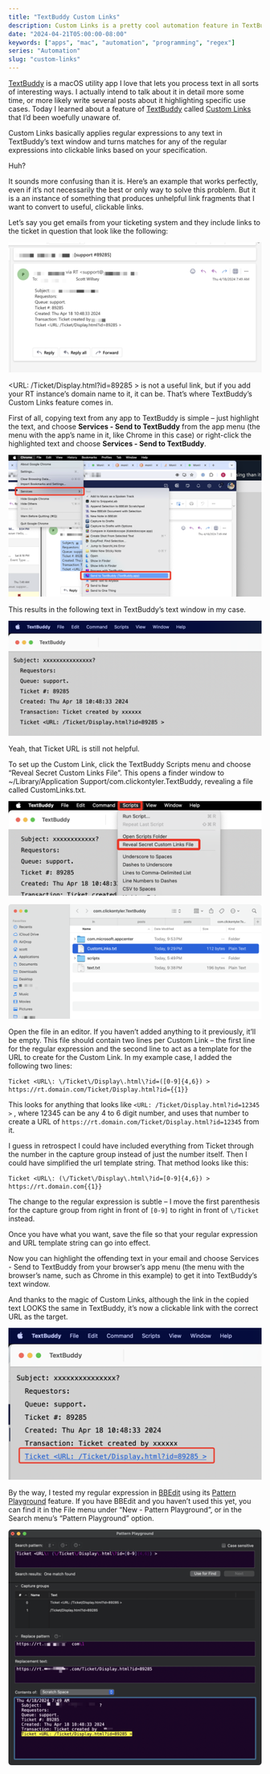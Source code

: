 ```yaml
---
title: "TextBuddy Custom Links"
description: Custom Links is a pretty cool automation feature in TextBuddy for automatically transforming specific text patterns into clickable links.
date: "2024-04-21T05:00:00-08:00"
keywords: ["apps", "mac", "automation", "programming", "regex"]
series: "Automation"
slug: "custom-links"
---
```

[TextBuddy](https://retina.studio/textbuddy/) is a macOS utility app I love that lets you process text in all sorts of interesting ways. I actually intend to talk about it in detail more some time, or more likely write several posts about it highlighting specific use cases. Today I learned about a feature of [TextBuddy](https://retina.studio/textbuddy/) called [Custom Links](https://retina.studio/textbuddy/custom-links/) that I’d been woefully unaware of.

Custom Links basically applies regular expressions to any text in TextBuddy’s text window and turns matches for any of the regular expressions into clickable links based on your specification.

Huh?

It sounds more confusing than it is. Here’s an example that works perfectly, even if it’s not necessarily the best or only way to solve this problem. But it is a an instance of something that produces unhelpful link fragments that I want to convert to useful, clickable links.

Let’s say you get emails from your ticketing system and they include links to the ticket in question that look like the following:

[![TicketEmail](../../assets/images/posts/TicketEmail-12439F99-9561-4F21-8B64-D0B31E98E529.png)](/images/posts/TicketEmail-12439F99-9561-4F21-8B64-D0B31E98E529.jpg)

<URL: /Ticket/Display.html?id=89285 > is not a useful link, but if you add your RT instance’s domain name to it, it can be. That’s where TextBuddy’s Custom Links feature comes in.

First of all, copying text from any app to TextBuddy is simple – just highlight the text, and choose **Services - Send to TextBuddy** from the app menu (the menu with the app’s name in it, like Chrome in this case) or right-click the highlighted text and choose **Services - Send to TextBuddy**.

[![ServicesMenu](../../assets/images/posts/ServicesMenu-5B76A1F3-2461-4D43-A94E-6035434080B8.png)](/images/posts/ServicesMenu-5B76A1F3-2461-4D43-A94E-6035434080B8.jpg)

This results in the following text in TextBuddy’s text window in my case.

[![TextBuddyNoLink](../../assets/images/posts/TextBuddyNoLink-632E04EC-27BD-4E3F-95E4-210436AAA7E7.png)](/images/posts/TextBuddyNoLink-632E04EC-27BD-4E3F-95E4-210436AAA7E7.jpg)

Yeah, that Ticket URL is still not helpful.

To set up the Custom Link, click the TextBuddy Scripts menu and choose “Reveal Secret Custom Links File”. This opens a finder window to ~/Library/Application Support/com.clickontyler.TextBuddy, revealing a file called CustomLinks.txt.

[![CustomLinksFileMenuOption](../../assets/images/posts/CustomLinksFileMenuOption-ABFAAF1E-6B6E-412B-A746-69E5E8BEBE0B.png)](/images/posts/CustomLinksFileMenuOption-ABFAAF1E-6B6E-412B-A746-69E5E8BEBE0B.jpg)

[![CustomLinksTextFile](../../assets/images/posts/CustomLinksTextFile-ABFAAF1E-6B6E-412B-A746-69E5E8BEBE0B.png)](/images/posts/CustomLinksTextFile-ABFAAF1E-6B6E-412B-A746-69E5E8BEBE0B.jpg)

Open the file in an editor. If you haven’t added anything to it previously, it’ll be empty. This file should contain two lines per Custom Link – the first line for the regular expression and the second line to act as a template for the URL to create for the Custom Link. In my example case, I added the following two lines:

```
Ticket <URL\: \/Ticket\/Display\.html\?id=([0-9]{4,6}) >
https://rt.domain.com/Ticket/Display.html?id={{1}}
```

This looks for anything that looks like `<URL: /Ticket/Display.html?id=12345 >` , where 12345 can be any 4 to 6 digit number, and uses that number to create a URL of `https://rt.domain.com/Ticket/Display.html?id=12345` from it.

I guess in retrospect I could have included everything from Ticket through the number in the capture group instead of just the number itself. Then I could have simplified the url template string. That method looks like this:

```
Ticket <URL\: (\/Ticket\/Display\.html\?id=[0-9]{4,6}) >
https://rt.domain.com{{1}}
```

The change to the regular expression is subtle – I move the first parenthesis for the capture group from right in front of `[0-9]` to right in front of `\/Ticket` instead.

Once you have what you want, save the file so that your regular expression and URL template string can go into effect.

Now you can highlight the offending text in your email and choose Services - Send to TextBuddy from your browser’s app menu (the menu with the browser’s name, such as Chrome in this example) to get it into TextBuddy’s text window.

And thanks to the magic of Custom Links, although the link in the copied text LOOKS the same in TextBuddy, it’s now a clickable link with the correct URL as the target.

[![TextBuddyClickableLink](../../assets/images/posts/TextBuddyClickableLink-0BA5F58C-8535-4A2F-85E2-B197B2324490.png)](/images/posts/TextBuddyClickableLink-0BA5F58C-8535-4A2F-85E2-B197B2324490.jpg)

By the way, I tested my regular expression in [BBEdit](https://www.barebones.com/products/bbedit/index.html) using its [Pattern Playground](https://www.barebones.com/support/technotes/PatternPlaygrounds.html) feature. If you have BBEdit and you haven’t used this yet, you can find it in the File menu under “New - Pattern Playground”, or in the Search menu’s “Pattern Playground” option.

[![BBEditPatternPlayground](../../assets/images/posts/BBEditPatternPlayground-528B8A6C-A525-4944-86DB-FBABEC13A3F9.png)](/images/posts/BBEditPatternPlayground-528B8A6C-A525-4944-86DB-FBABEC13A3F9.jpg)
